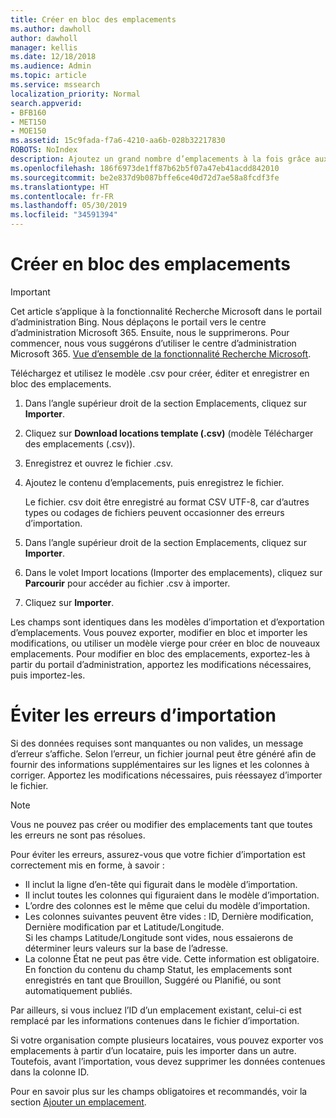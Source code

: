 ```yaml
---
title: Créer en bloc des emplacements
ms.author: dawholl
author: dawholl
manager: kellis
ms.date: 12/18/2018
ms.audience: Admin
ms.topic: article
ms.service: mssearch
localization_priority: Normal
search.appverid:
- BFB160
- MET150
- MOE150
ms.assetid: 15c9fada-f7a6-4210-aa6b-028b32217830
ROBOTS: NoIndex
description: Ajoutez un grand nombre d’emplacements à la fois grâce aux outils d’importation pour le portail d’administration de la fonctionnalité Recherche Microsoft
ms.openlocfilehash: 186f6973de1ff87b62b5f07a47eb41acdd842010
ms.sourcegitcommit: be2e837d9b087bffe6ce40d72d7ae58a8fcdf3fe
ms.translationtype: HT
ms.contentlocale: fr-FR
ms.lasthandoff: 05/30/2019
ms.locfileid: "34591394"
---
```

# <a name="bulk-create-locations"></a>Créer en bloc des emplacements

> [!IMPORTANT]
> Cet article s’applique à la fonctionnalité Recherche Microsoft dans le portail d’administration Bing. Nous déplaçons le portail vers le centre d’administration Microsoft 365. Ensuite, nous le supprimerons. Pour commencer, nous vous suggérons d’utiliser le centre d’administration Microsoft 365. [Vue d’ensemble de la fonctionnalité Recherche Microsoft](overview-microsoft-search.md).
    
Téléchargez et utilisez le modèle .csv pour créer, éditer et enregistrer en bloc des emplacements. 
  
1. Dans l’angle supérieur droit de la section Emplacements, cliquez sur **Importer**.
    
2. Cliquez sur **Download locations template (.csv)** (modèle Télécharger des emplacements (.csv)).
    
3. Enregistrez et ouvrez le fichier .csv.
    
4. Ajoutez le contenu d’emplacements, puis enregistrez le fichier.

    Le fichier. csv doit être enregistré au format CSV UTF-8, car d’autres types ou codages de fichiers peuvent occasionner des erreurs d’importation.
    
5. Dans l’angle supérieur droit de la section Emplacements, cliquez sur **Importer**.
    
6. Dans le volet Import locations (Importer des emplacements), cliquez sur **Parcourir** pour accéder au fichier .csv à importer. 
    
7. Cliquez sur **Importer**.

Les champs sont identiques dans les modèles d’importation et d’exportation d’emplacements. Vous pouvez exporter, modifier en bloc et importer les modifications, ou utiliser un modèle vierge pour créer en bloc de nouveaux emplacements. Pour modifier en bloc des emplacements, exportez-les à partir du portail d’administration, apportez les modifications nécessaires, puis importez-les.

# <a name="prevent-import-errors"></a>Éviter les erreurs d’importation  
Si des données requises sont manquantes ou non valides, un message d’erreur s’affiche. Selon l’erreur, un fichier journal peut être généré afin de fournir des informations supplémentaires sur les lignes et les colonnes à corriger. Apportez les modifications nécessaires, puis réessayez d’importer le fichier.
  
> [!NOTE]
> Vous ne pouvez pas créer ou modifier des emplacements tant que toutes les erreurs ne sont pas résolues. 

Pour éviter les erreurs, assurez-vous que votre fichier d’importation est correctement mis en forme, à savoir :
- Il inclut la ligne d’en-tête qui figurait dans le modèle d’importation.
- Il inclut toutes les colonnes qui figuraient dans le modèle d’importation.
- L’ordre des colonnes est le même que celui du modèle d’importation.
- Les colonnes suivantes peuvent être vides : ID, Dernière modification, Dernière modification par et Latitude/Longitude.  
Si les champs Latitude/Longitude sont vides, nous essaierons de déterminer leurs valeurs sur la base de l’adresse.
- La colonne État ne peut pas être vide. Cette information est obligatoire.  
En fonction du contenu du champ Statut, les emplacements sont enregistrés en tant que Brouillon, Suggéré ou Planifié, ou sont automatiquement publiés.

Par ailleurs, si vous incluez l’ID d’un emplacement existant, celui-ci est remplacé par les informations contenues dans le fichier d’importation.

Si votre organisation compte plusieurs locataires, vous pouvez exporter vos emplacements à partir d’un locataire, puis les importer dans un autre. Toutefois, avant l’importation, vous devez supprimer les données contenues dans la colonne ID.
  
Pour en savoir plus sur les champs obligatoires et recommandés, voir la section [Ajouter un emplacement](add-a-location.md).

  

